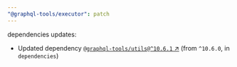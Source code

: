 ```yaml
---
"@graphql-tools/executor": patch
---
```

dependencies updates:
  - Updated dependency [`@graphql-tools/utils@^10.6.1` ↗︎](https://www.npmjs.com/package/@graphql-tools/utils/v/10.6.1) (from `^10.6.0`, in `dependencies`)
